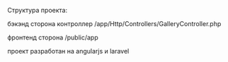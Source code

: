 Структура проекта:

бэкэнд сторона контроллер /app/Http/Controllers/GalleryController.php

фронтенд сторона /public/app 


проект разработан на angularjs и laravel
